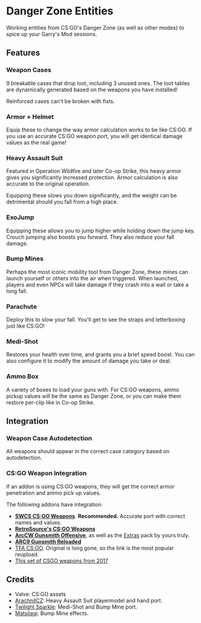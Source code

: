 # Danger Zone Entities
Working entities from CS:GO's Danger Zone (as well as other modes) to spice up your Garry's Mod sessions.

## Features

### Weapon Cases
9 breakable cases that drop loot, including 3 unused ones. The loot tables are dynamically generated based on the weapons you have installed!

Reinforced cases can't be broken with fists.

### Armor + Helmet
Equip these to change the way armor calculation works to be like CS:GO. If you use an accurate CS:GO weapon port, you will get identical damage values as the real game!

### Heavy Assault Suit
Featured in Operation Wildfire and later Co-op Strike, this heavy armor gives you significantly increased protection. Armor calculation is also accurate to the original operation.

Equipping these slows you down significantly, and the weight can be detrimental should you fall from a high place.

### ExoJump
Equipping these allows you to jump higher while holding down the jump key. Crouch jumping also boosts you forward. They also reduce your fall damage.

### Bump Mines
Perhaps the most iconic mobility tool from Danger Zone, these mines can launch yourself or others into the air when triggered. When launched, players and even NPCs will take damage if they crash into a wall or take a long fall.

### Parachute
Deploy this to slow your fall. You'll get to see the straps and letterboxing just like CS:GO!

### Medi-Shot
Restores your health over time, and grants you a brief speed boost. You can also configure it to modify the amount of damage you take or deal.

### Ammo Box
A variety of boxes to load your guns with. For CS:GO weapons, ammo pickup values will be the same as Danger Zone, or you can make them restore per-clip like in Co-op Strike.

## Integration

### Weapon Case Autodetection
All weapons should appear in the correct case category based on autodetection.

### CS:GO Weapon Integration
If an addon is using CS:GO weapons, they will get the correct armor penetration and ammo pick up values.

The following addons have integration:
- **[SWCS CS:GO Weapons](https://steamcommunity.com/sharedfiles/filedetails/?id=2193997180)**. **Recommended.** Accurate port with correct names and values.
- **[RetroSource's CS:GO Weapons](https://steamcommunity.com/sharedfiles/filedetails/?id=2180833718)**
- **[ArcCW Gunsmith Offensive](https://steamcommunity.com/workshop/filedetails/?id=2131057232)**, as well as the [Extras](https://steamcommunity.com/sharedfiles/filedetails/?id=2409364730) pack by yours truly.
- **[ARC9 Gunsmith Reloaded](https://steamcommunity.com/sharedfiles/filedetails/?id=2910537020)**
- [TFA CS:GO](https://steamcommunity.com/workshop/filedetails/?id=2839918331). Original is long gone, so the link is the most popular reupload.
- [This set of CSGO weapons from 2017](https://steamcommunity.com/sharedfiles/filedetails/?id=1254322322)

## Credits
- Valve: CS:GO assets
- [ArachnitCZ](https://steamcommunity.com/id/arachnit): Heavy Assault Suit playermodel and hand port.
- [Twilight Sparkle](https://steamcommunity.com/id/twil_spark): Medi-Shot and Bump Mine port.
- [Matsilagi](https://steamcommunity.com/id/matsilagi2): Bump Mine effects.